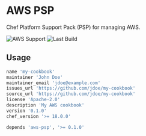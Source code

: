 # AWS PSP

Chef Platform Support Pack (PSP) for managing AWS.

![AWS Support](https://img.shields.io/badge/AWS%20Resources-605-orange)
![Last Build](https://img.shields.io/badge/Last%20build-20221216-grey)

## Usage

```ruby
name 'my-cookbook'
maintainer 'John Doe'
maintainer_email 'jdoe@example.com'
issues_url 'https://github.com/jdoe/my-cookbook'
source_url 'https://github.com/jdoe/my-cookbook'
license 'Apache-2.0'
description 'My AWS cookbook'
version '0.1.0'
chef_version '>= 18.0.0'

depends 'aws-psp', '>= 0.1.0'
```
